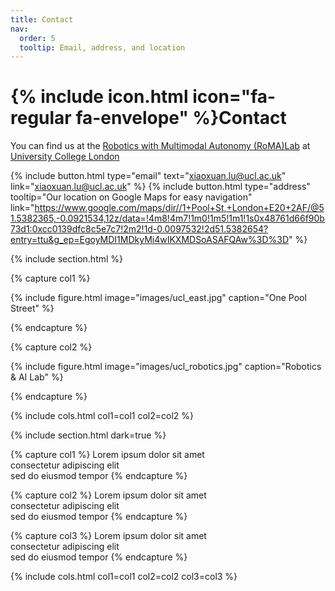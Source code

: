 ```yaml
---
title: Contact
nav:
  order: 5
  tooltip: Email, address, and location
---
```


# {% include icon.html icon="fa-regular fa-envelope" %}Contact

You can find us at the [Robotics with Multimodal Autonomy (RoMA)Lab](https://christopherlu.github.io/group_website/) at [University College London](https://www.ucl.ac.uk/)

{%
  include button.html
  type="email"
  text="xiaoxuan.lu@ucl.ac.uk"
  link="xiaoxuan.lu@ucl.ac.uk"
%}
{%
  include button.html
  type="address"
  tooltip="Our location on Google Maps for easy navigation"
  link="https://www.google.com/maps/dir//1+Pool+St,+London+E20+2AF/@51.5382365,-0.0921534,12z/data=!4m8!4m7!1m0!1m5!1m1!1s0x48761d66f90b73d1:0xcc0139dfc8c5e7c7!2m2!1d-0.0097532!2d51.5382654?entry=ttu&g_ep=EgoyMDI1MDkyMi4wIKXMDSoASAFQAw%3D%3D"
%}

{% include section.html %}

{% capture col1 %}

{%
  include figure.html
  image="images/ucl_east.jpg"
  caption="One Pool Street"
%}

{% endcapture %}

{% capture col2 %}

{%
  include figure.html
  image="images/ucl_robotics.jpg"
  caption="Robotics & AI Lab"
%}

{% endcapture %}

{% include cols.html col1=col1 col2=col2 %}

{% include section.html dark=true %}

{% capture col1 %}
Lorem ipsum dolor sit amet  
consectetur adipiscing elit  
sed do eiusmod tempor
{% endcapture %}

{% capture col2 %}
Lorem ipsum dolor sit amet  
consectetur adipiscing elit  
sed do eiusmod tempor
{% endcapture %}

{% capture col3 %}
Lorem ipsum dolor sit amet  
consectetur adipiscing elit  
sed do eiusmod tempor
{% endcapture %}

{% include cols.html col1=col1 col2=col2 col3=col3 %}


